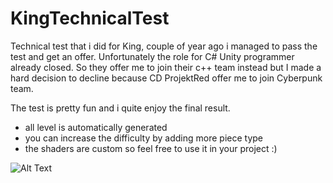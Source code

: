 # KingTechnicalTest
Technical test that i did for King, couple of year ago i managed to pass the test and get an offer. Unfortunately the role for C# Unity programmer already closed. So they offer me to join their c++ team instead but I made a hard decision to decline because CD ProjektRed offer me to join Cyberpunk team.

The test is pretty fun and i quite enjoy the final result.

- all level is automatically generated
- you can increase the difficulty by adding more piece type
- the shaders are custom so feel free to use it in your project :)

![Alt Text](https://i.imgur.com/YjoWvsP.gif)
